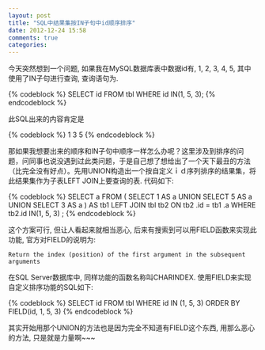 ```yaml
---
layout: post
title: "SQL中结果集按IN子句中id顺序排序"
date: 2012-12-24 15:58
comments: true
categories: 
---
```


今天突然想到一个问题, 如果我在MySQL数据库表中数据id有, 1, 2, 3, 4, 5, 其中使用了IN子句进行查询, 查询语句为.

{% codeblock %}
SELECT id FROM tbl WHERE id IN(1, 5, 3);
{% endcodeblock %}

此SQL出来的内容肯定是

{% codeblock %}
1
3
5
{% endcodeblock %}

那如果我想要出来的顺序和IN子句中顺序一样怎么办呢？这里涉及到排序的问题，问同事也说没遇到过此类问题，于是自己想了想给出了一个天下最丑的方法（比完全没有好点）。先用UNION构造出一个按自定义ｉｄ序列排序的结果集，将此结果集作为子表LEFT JOIN上要查询的表. 代码如下:

{% codeblock %}
SELECT a FROM (
    SELECT 1 AS a
    UNION
    SELECT 5 AS a
    UNION
    SELECT 3 AS a
) AS tb1
LEFT JOIN tbl tb2
ON tb2 .id =  tb1 .a 
WHERE tb2.id IN(1, 5, 3) ;
{% endcodeblock %}

这个方案可行, 但让人看起来就相当恶心, 后来有搜索到可以用FIELD函数来实现此功能, 官方对FIELD的说明为:

    Return the index (position) of the first argument in the subsequent arguments

在SQL Server数据库中, 同样功能的函数名称叫CHARINDEX. 使用FIELD来实现自定义排序功能的SQL如下:

{% codeblock %}
SELECT id FROM tbl WHERE id IN (1, 5, 3) ORDER BY FIELD(id, 1, 5, 3)
{%  endcodeblock %}

其实开始用那个UNION的方法也是因为完全不知道有FIELD这个东西, 用那么恶心的方法, 只是就是力量啊~~~


